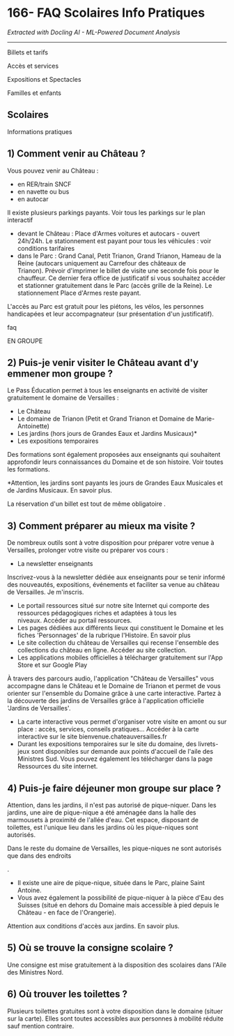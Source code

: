# 166- FAQ Scolaires Info Pratiques

*Extracted with Docling AI - ML-Powered Document Analysis*

---

Billets et tarifs

Accès et services

Expositions et Spectacles

Familles et enfants

## Scolaires

Informations pratiques

## 1) Comment venir au Château ?

Vous pouvez venir au Château :

- en RER/train SNCF
- en navette ou bus
- en autocar

Il existe plusieurs parkings payants. Voir tous les parkings sur le plan interactif

- devant le Château : Place d'Armes voitures et autocars - ouvert 24h/24h. Le stationnement est payant pour tous les véhicules : voir conditions tarifaires
- dans le Parc : Grand Canal, Petit Trianon, Grand Trianon, Hameau de la Reine (autocars uniquement au Carrefour des châteaux de Trianon). Prévoir d'imprimer le billet de visite une seconde fois pour le chauffeur. Ce dernier fera office de justificatif si vous souhaitez accéder et stationner gratuitement dans le Parc (accès grille de la Reine). Le stationnement Place d'Armes reste payant.

L'accès au Parc est gratuit pour les piétons, les vélos, les personnes handicapées et leur accompagnateur (sur présentation d'un justificatif).

faq

EN GROUPE

<!-- image -->

## 2) Puis-je venir visiter le Château avant d'y emmener mon groupe ?

Le Pass Éducation permet à tous les enseignants en activité de visiter gratuitement le domaine de Versailles :

- Le Château
- Le domaine de Trianon (Petit et Grand Trianon et Domaine de Marie-Antoinette)
- Les jardins (hors jours de Grandes Eaux et Jardins Musicaux)*
- Les expositions temporaires

Des formations sont également proposées aux enseignants qui souhaitent approfondir leurs connaissances du Domaine et de son histoire. Voir toutes les formations.

*Attention, les jardins sont payants les jours de Grandes Eaux Musicales et de Jardins Musicaux. En savoir plus.

La réservation d'un billet est tout de même obligatoire .

## 3) Comment préparer au mieux ma visite ?

De nombreux outils sont à votre disposition pour préparer votre venue à Versailles, prolonger votre visite ou préparer vos cours :

- La newsletter enseignants

Inscrivez-vous à la newsletter dédiée aux enseignants pour se tenir informé des nouveautés, expositions, événements et faciliter sa venue au château de Versailles. Je m'inscris.

- Le portail ressources situé sur notre site Internet qui comporte des ressources pédagogiques riches et adaptées à tous les niveaux. Accéder au portail ressources.
- Les pages dédiées aux différents lieux qui constituent le Domaine et les fiches 'Personnages' de la rubrique l'Histoire. En savoir plus
- Le site collection du château de Versailles qui recense l'ensemble des collections du château en ligne. Accéder au site collection.
- Les applications mobiles officielles à télécharger gratuitement sur l'App Store et sur Google Play

À travers des parcours audio, l'application "Château de Versailles" vous accompagne dans le Château et le Domaine de Trianon et permet de vous orienter sur l'ensemble du Domaine grâce à une carte interactive. Partez à la découverte des jardins de Versailles grâce à l'application officielle 'Jardins de Versailles'.

- La carte interactive vous permet d'organiser votre visite en amont ou sur place : accès, services, conseils pratiques… Accéder à la carte interactive sur le site bienvenue.chateauversailles.fr
- Durant les expositions temporaires sur le site du domaine, des livrets-jeux sont disponibles sur demande aux points d'accueil de l'aile des Ministres Sud. Vous pouvez également les télécharger dans la page Ressources du site internet.

## 4) Puis-je faire déjeuner mon groupe sur place ?

Attention, dans les jardins, il n'est pas autorisé de pique-niquer. Dans les jardins, une aire de pique-nique a été aménagée dans la halle des marmousets à proximité de l'allée d'eau. Cet espace, disposant de toilettes, est l'unique lieu dans les jardins où les pique-niques sont autorisés.

Dans le reste du domaine de Versailles, les pique-niques ne sont autorisés que dans des endroits

.

<!-- image -->

- Il existe une aire de pique-nique, située dans le Parc, plaine Saint Antoine.
- Vous avez également la possibilité de pique-niquer à la pièce d'Eau des Suisses (situé en dehors du Domaine mais accessible à pied depuis le Château - en face de l'Orangerie).

Attention aux conditions d'accès aux jardins. En savoir plus.

## 5) Où se trouve la consigne scolaire ?

Une consigne est mise gratuitement à la disposition des scolaires dans l'Aile des Ministres Nord.

## 6) Où trouver les toilettes ?

Plusieurs toilettes gratuites sont à votre disposition dans le domaine (situer sur la carte). Elles sont toutes accessibles aux personnes à mobilité réduite sauf mention contraire.